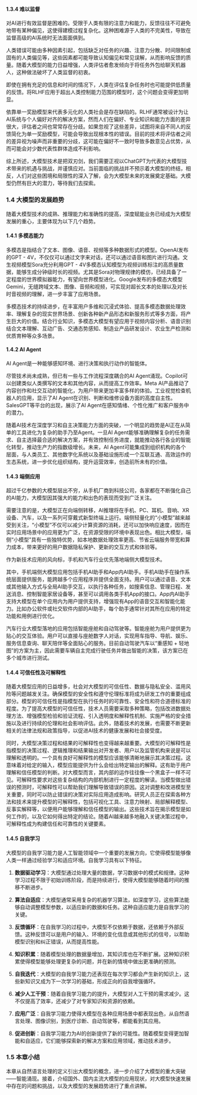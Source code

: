 #### 1.3.4 难以监督

对AI进行有效监督是困难的。受限于人类有限的注意力和能力，反馈往往不可避免地带有某种偏见，这使得建模过程复杂化。这种困难源于人类的不完美性，导致在监督高级的AI系统时无法面面俱到。

人类错误可能由多种因素引起，包括缺乏对任务的兴趣、注意力分散、时间限制或固有的人类偏见等，这些因素都可能导致认知偏见和常见误解，从而影响反馈的质量。随着大模型的能力日益增强，人类评估者愈发倾向于将任务外包给聊天机器人，这种做法破坏了人类监督的初衷。

即使在拥有充足的信息和时间的情况下，人类在评估复杂任务时也可能提供低质量的反馈。将RLHF应用于超出人类控制能力范围的模型时，这个问题会变得更加明显。

依靠单一奖励模型来代表多元化的人类社会是存在缺陷的。RLHF通常被设计为让AI系统与个人偏好对齐的解决方案，然而人们在偏好、专业知识和能力方面的差异很大，评估者之间也常常存在分歧。如果忽视了这些差异，试图将来自不同人的反馈简化为单一奖励模型，可能会导致出现根本性的错误。目前的技术将评估者之间的差异视为噪声而非重要的分歧，这可能在偏好不一致时导致多数意见占优势，从而可能会对少数代表性群体造成不利影响。

综上所述，大模型技术是把双刃剑，我们需要正视以ChatGPT为代表的大模型技术带来的机遇与挑战，并谨慎应对。当前面临的挑战并不预示着大模型的终结，相反，人们对这些困境和局限性的深入了解，会为大模型未来的发展奠定基础。大模型仍然有巨大的潜力，等待我们去探索。



### 1.4 大模型的发展趋势

随着大模型技术的成熟、推理能力和准确性的提高，深度赋能业务已经成为大模型发展的重心，主要体现为以下几个趋势。



#### 1.4.1 多模态能力

多模态是指结合了文本、图像、语音、视频等多种数据形式的模型。OpenAI发布的GPT - 4V，不仅仅可以通过文字来对话，还可以通过语音和图片进行沟通。文生视频模型Sora充分利用GPT - 4V多模态认知模型为视频训练标注的高质量数据，能够生成分钟级时长的视频。尤其是Sora对物理规律的模仿，已经具备了一定程度的世界模拟器能力，有望向世界模型进化。Google发布的多模态大模型Gemini，无缝跨域文本、图像、音频和视频，可实现对超长文本的处理以及对长时音视频的理解，进一步丰富了应用场景。

多模态技术的持续进步，在丰富用户多维和沉浸式体验、提高多模态数据处理效率、理解复杂的现实世界场景、创新各种新产品形态和新服务形式等多方面，将产生巨大的价值。结合行业知识，多模态大模型有望应用于视频内容分析、语音识别结合文本理解、互动广告、交通态势感知、制造业产品研发设计、农业生产检测和优质育种等众多场景。



#### 1.4.2 AI Agent

AI Agent是一种能够感知环境、进行决策和执行动作的智能体。

尽管技术尚未成熟，但已有一些与工作流程深度耦合的AI Agent涌现。Copilot可以创建类似人类撰写的文本和其他内容，从而提高工作效率。Meta AI产品推动了内容创作和社交互动的智能化，为用户带来更加丰富多样的体验。工业视觉检查机器人的应用，显示了AI Agent在识别、判断和维修设备方面的高度自主性。SalesGPT等平台的出现，展示了AI Agent在感知情绪、个性化推广和客户服务中的潜力。

随着AI技术在深度学习和自主决策能力方面的突破，一个明显的趋势是AI正在从简单的工具进化为复杂的助手乃至Agent。一旦AI Agent能够准确理解复杂的任务需求、自主选择最合适的解决方案，并有效控制任务进度，就能推动各行各业的智能化转型，推动生产力的指数级增长。未来，AI Agent可能集成到组织机构的各个层面，与人类员工、其他数字化系统以及基础设施形成一个互联互通、高效运作的生态系统，进一步优化组织结构，提升运营效率，创造前所未有的价值。



#### 1.4.3 端侧应用

超过千亿参数的大模型层出不穷，从手机厂商到科技公司，各家都在不断强化自己的AI能力，大模型因其强大的能力和出色的表现而受到广泛关注。

需要注意的是，大模型正在向端侧转移，AI推理将在手机、PC、耳机、音响、XR设备、汽车，以及一系列可穿戴式新型终端上运行。端侧轻量化的“小模型”越来越受到关注，“小模型”不仅可以减少计算资源的消耗，还可以加快响应速度，因而在实时应用场景中的应用更为广泛，在资源受限的环境中表现出色。相比大模型，端侧“小模型”具有一些独特优势，如本地数据处理效率更高、节省云端服务带宽和算力成本，带来更好的用户数据隐私保护、更新的交互方式和体验等。

作为新技术应用的风向标，手机和汽车行业优先落地端侧大模型技术。

其中，手机端侧大模型应用包括手机AI助手和App内AI助手。手机AI助手在操作系统层面提供服务，能跨越多个应用程序并提供全面支持。用户可以通过语音、文本或其他输入方式与全局AI助手交互，以执行各种任务，如搜索信息、管理日程、发送消息、控制智能家居设备等，甚至可以调用各类手机App的接口。App内AI助手支持大模型在单个应用内为用户提供支持，增强现有App的语音交互和智能化能力。比如办公软件或社交软件内部的AI助手，每个助手通常针对其所在应用的特定功能和用例进行优化。

汽车行业大模型落地的应用包括智能座舱和自动驾驶等。智能座舱为用户提供更为贴心的交互体验。用户可以直接与座舱数字人对话，实现用车指导、导航、娱乐、服务信息查询、聊天陪伴等全面贴心的服务。目前自动驾驶汽车以“重感知 + 轻地图”的方案为主，因此需要车辆自主完成行驶任务并做出智能的决策，该方案已在多个城市进行测试。

#### 1.4.4 可信任性及可解释性

随着大模型应用的日益增多，社会对大模型的可信任性、数据与隐私安全、滥用风险等问题越发关注。确保模型的安全性和遵守伦理标准将成为研发工作的重要组成部分。模型的可信任性是指模型在执行任务时的可靠性、安全性和符合道德标准的程度。为了提高大模型的可信任性，技术人员需要采取多种策略，包括改进数据处理方法、增强模型检验和验证流程、引入透明度和解释性机制、实施严格的安全措施以及进行持续的伦理和社会影响评估。此外，随着技术的发展，也需要不断更新相关的法律法规和政策指导，以促进AI技术的健康发展和社会接受度。

同时，大模型决策过程和结果的可解释性也变得越来越重要。大模型的可解释性是指模型的决策过程、逻辑推理和结果输出对开发者、用户以及监管机构来说是可以理解和透明的。一个具有良好可解释性的模型应该能够清晰地展示其决策过程。这意味着对给定的输入，模型应能提供为什么会给出特定输出的解释。这有助于用户理解和信任模型的判断。对大模型而言，其内部的运作往往像一个黑盒子一样不可见。可解释性要求对这些复杂结构的内部机制进行一定程度的解读。当模型做出错误的预测时，可解释性可以帮助我们理解导致错误的原因。这对调整和改进模型至关重要，同时可以防止错误的决策对实际应用造成影响。研究人员正在探索各种方法和技术来提升模型的可解释性，包括可视化工具、注意力映射、局部解释模型、反事实解释等，以便用户能够理解和信任模型的输出。这些技术旨在揭示模型是如何工作的，以及它如何得出特定的结论。随着AI越来越多地融入关键决策过程中，可解释性成为构建信任和可靠性的关键要素。

#### 1.4.5 自我学习
大模型的自我学习能力是人工智能领域中一个重要的发展方向，它使得模型能够像人类一样通过经验学习和适应环境。自我学习具有以下特征。

1. **数据驱动学习**：大模型通过处理大量的数据，学习数据中的模式和规律。这种学习过程不限于初始训练阶段，而是持续进行，使得大模型能够随着时间的推移不断进步。

2. **算法自适应**：大模型通常采用复杂的机器学习算法，如深度学习，这些算法能够自动调整模型参数，以适应新的数据和任务。这种自适应能力是自我学习的关键。 

3. **反馈循环**：在自我学习的过程中，大模型不仅依赖于数据，还依赖于外部反馈。这种反馈可以是用户的输入、环境的变化信息或其他形式的信号，以帮助模型识别和纠正错误，从而提高性能。 

4. **知识积累**：随着模型处理的数据量增加，其知识库也在不断扩展。这种知识积累使得模型能够处理更复杂的问题，并在新的情境中做出更准确的预测。 

5. **自我迭代**：大模型的自我学习能力还表现在每次学习都会产生新的知识上，这些新知识又成为下一次学习的基础，形成正向的自我增强循环。 

6. **减少人工干预**：随着自我学习能力的提升，大模型对人工干预的需求减少。这不仅提高了效率，还减少了对专家知识和资源的依赖。 

7. **应用广泛**：自我学习能力使得大模型在各种应用场景中都表现出色，从自然语言处理、图像识别，到医疗诊断、自动驾驶等，都能看到其应用。 

8. **促进创新**：自我学习能力为AI的创新提供了新的可能性。随着模型变得更加智能和自适应，它们能够探索新的解决方案和应用领域，推动技术进步。


### 1.5 本章小结
本章从自然语言处理的定义引出大模型的概念，进一步介绍了大模型的重大突破——智能涌现。接着，介绍国外、国内主流大模型的应用现状，对大模型快速发展中存在的问题和挑战，以及大模型的发展趋势进行了重点讲解。 
